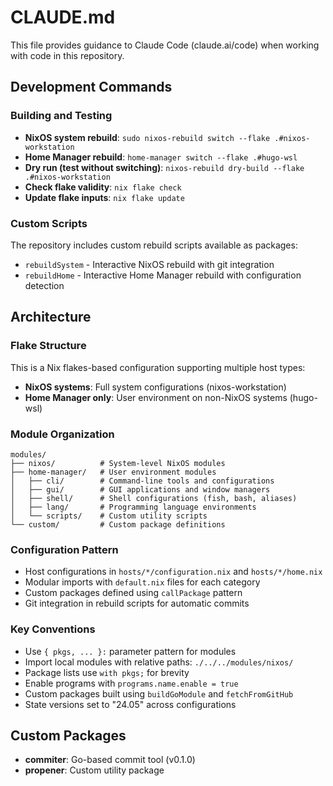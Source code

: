 # CLAUDE.md

This file provides guidance to Claude Code (claude.ai/code) when working with code in this repository.

## Development Commands

### Building and Testing
- **NixOS system rebuild**: `sudo nixos-rebuild switch --flake .#nixos-workstation`
- **Home Manager rebuild**: `home-manager switch --flake .#hugo-wsl`
- **Dry run (test without switching)**: `nixos-rebuild dry-build --flake .#nixos-workstation`
- **Check flake validity**: `nix flake check`
- **Update flake inputs**: `nix flake update`

### Custom Scripts
The repository includes custom rebuild scripts available as packages:
- `rebuildSystem` - Interactive NixOS rebuild with git integration
- `rebuildHome` - Interactive Home Manager rebuild with configuration detection

## Architecture

### Flake Structure
This is a Nix flakes-based configuration supporting multiple host types:
- **NixOS systems**: Full system configurations (nixos-workstation)
- **Home Manager only**: User environment on non-NixOS systems (hugo-wsl)

### Module Organization
```
modules/
├── nixos/          # System-level NixOS modules
├── home-manager/   # User environment modules
│   ├── cli/        # Command-line tools and configurations
│   ├── gui/        # GUI applications and window managers
│   ├── shell/      # Shell configurations (fish, bash, aliases)
│   ├── lang/       # Programming language environments
│   └── scripts/    # Custom utility scripts
└── custom/         # Custom package definitions
```

### Configuration Pattern
- Host configurations in `hosts/*/configuration.nix` and `hosts/*/home.nix`
- Modular imports with `default.nix` files for each category
- Custom packages defined using `callPackage` pattern
- Git integration in rebuild scripts for automatic commits

### Key Conventions
- Use `{ pkgs, ... }:` parameter pattern for modules
- Import local modules with relative paths: `./../../modules/nixos/`
- Package lists use `with pkgs;` for brevity
- Enable programs with `programs.name.enable = true`
- Custom packages built using `buildGoModule` and `fetchFromGitHub`
- State versions set to "24.05" across configurations

## Custom Packages
- **commiter**: Go-based commit tool (v0.1.0)
- **propener**: Custom utility package